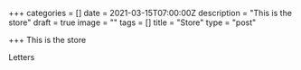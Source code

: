 +++
categories = []
date = 2021-03-15T07:00:00Z
description = "This is the store"
draft = true
image = ""
tags = []
title = "Store"
type = "post"

+++
This is the store

Letters